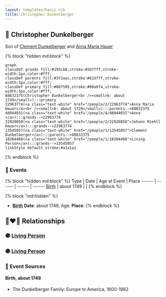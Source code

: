 ```yaml
---
layout: templates/basic.njk
title: Christopher Dunkelberger
---
```

## 🔵 Christopher Dunkelberger

Son of [Clement Dunkelberger](/people/1/13545057) and [Anna Maria Hauer](/people/2/22963774)

{% block "hidden md:block" %}
```mermaid
graph
classDef grands fill:#193cb8,stroke:#2b7fff,stroke-width:1px,color:#fff;
classDef parents fill:#372aac,stroke:#615fff,stroke-width:1px,color:#fff;
classDef primary fill:#007595,stroke:#00a6f4,stroke-width:1px,color:#fff;
88832375(Christopher Dunkelberger<br /><small>b: about 1749</small>):::primary
22963774(<a class="text-white" href="/people/2/22963774">Anna Maria Hauer</a><br /><small>b: about 1720</small>):::parents-->88832375
46044031(<a class="text-white" href="/people/4/46044031">Anna </a>):::grands-->22963774
22920858(<a class="text-white" href="/people/2/22920858">Johann Miehll Hauer</a>):::grands-->22963774
13545057(<a class="text-white" href="/people/1/13545057">Clement Dunkelberger</a>):::parents-->88832375
18284468(<a class="text-white" href="/people/1/18284468">Living Person</a>):::grands-->13545057
linkStyle default stroke:#a1a1a1
```
{% endblock %}

### 📆 Events

{% block "hidden md:block" %}
Type | Date | Age at Event | Place
------ | ------ | ------ | ------
[Birth](#event-event-2) | about 1749 |  |
{% endblock %}

{% block "md:hidden" %}
- **[Birth](#event-event-2)**
**Date**: about 1749, Age:
**Place**:
{% endblock %}

## 👩‍❤️‍👨 Relationships

### 🟣 [Living Person](/people/8/80103932)

### 🟣 [Living Person](/people/7/71030298)

### 📰 Event Sources

#### <a id="event-event-2"></a> Birth, about 1749
* The Dunkelberger Family: Europe to America, 1600-1982